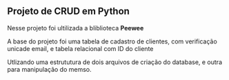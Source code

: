 <h2>Projeto de CRUD em Python</h2>

<p>Nesse projeto foi ultilizada a bliblioteca <strong>Peewee</strong></p>
<p>A base do projeto foi uma tabela de cadastro de clientes, com verificação unicade email, e tabela relacional com ID do cliente</p>
<p>Utlizando uma estrututura de dois arquivos de criação do database, e outra para manipulação do memso.</p>
